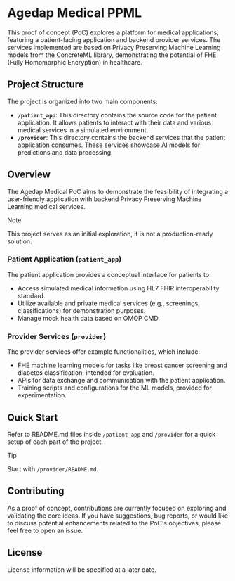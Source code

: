 # Agedap Medical PPML

This proof of concept (PoC) explores a platform for medical applications, featuring a patient-facing application and backend provider services. The services implemented are based on Privacy Preserving Machine Learning models from the ConcreteML library, demonstrating the potential of FHE (Fully Homomorphic Encryption) in healthcare.

## Project Structure

The project is organized into two main components:

*   **`/patient_app`**: This directory contains the source code for the patient application. It allows patients to interact with their data and various medical services in a simulated environment.
*   **`/provider`**: This directory contains the backend services that the patient application consumes. These services showcase AI models for predictions and data processing.

## Overview

The Agedap Medical PoC aims to demonstrate the feasibility of integrating a user-friendly application with backend Privacy Preserving Machine Learning medical services. 

> [!NOTE]  
> This project serves as an initial exploration, it is not a production-ready solution.

### Patient Application (`patient_app`)

The patient application provides a conceptual interface for patients to:
*   Access simulated medical information using HL7 FHIR interoperability standard.
*   Utilize available and private medical services (e.g., screenings, classifications) for demonstration purposes.
*   Manage mock health data based on OMOP CMD.

### Provider Services (`provider`)

The provider services offer example functionalities, which include:
*   FHE machine learning models for tasks like breast cancer screening and diabetes classification, intended for evaluation.
*   APIs for data exchange and communication with the patient application.
*   Training scripts and configurations for the ML models, provided for experimentation.

## Quick Start

Refer to README.md files inside `/patient_app` and `/provider` for a quick setup of each part of the project. 
> [!TIP]
> Start with `/provider/README.md`.

## Contributing

As a proof of concept, contributions are currently focused on exploring and validating the core ideas. If you have suggestions, bug reports, or would like to discuss potential enhancements related to the PoC's objectives, please feel free to open an issue.

## License

License information will be specified at a later date.
